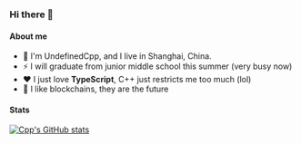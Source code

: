 ### Hi there 👋 

#### About me

- 🌱 I'm UndefinedCpp, and I live in Shanghai, China.
- ⚡ I will graduate from junior middle school this summer (very busy now)
- ❤️ I just love **TypeScript**, C++ just restricts me too much (lol)
- 🔳 I like blockchains, they are the future 

#### Stats

[![Cpp's GitHub stats](https://github-readme-stats.vercel.app/api?username=UndefinedCpp)](https://github.com/anuraghazra/github-readme-stats)
